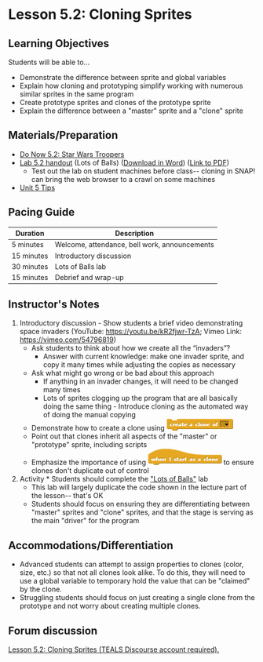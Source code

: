 # Lesson 5.2: Cloning Sprites

## Learning Objectives

Students will be able to...

-   Demonstrate the difference between sprite and global variables
-   Explain how cloning and prototyping simplify working with numerous similar sprites in the same program
-   Create prototype sprites and clones of the prototype sprite
-   Explain the difference between a "master" sprite and a "clone" sprite

## Materials/Preparation

-   [Do Now 5.2: Star Wars Troopers ](do_now_52.md)
-   [Lab 5.2 handout](lab_52.md) (Lots of Balls) ([Download in Word](https://github.com/TEALSK12/introduction-to-computer-science/raw/master/Unit%205%20Word/Lab%205.2%20Lots%20of%20Balls.docx)) ([Link to PDF](https://github.com/TEALSK12/introduction-to-computer-science/raw/master/Unit%205%20PDF/Lab%205.2%20Lots%20of%20Balls.pdf))
    -   Test out the lab on student machines before class--  cloning in SNAP! can bring the web browser to a crawl on some machines
- [Unit 5 Tips]()

## Pacing Guide

| Duration   | Description                                   |
| ---------- | --------------------------------------------- |
| 5 minutes  | Welcome, attendance, bell work, announcements |
| 15 minutes | Introductory discussion                       |
| 30 minutes | Lots of Balls lab                       |
| 15 minutes | Debrief and wrap-up |

## Instructor's Notes

1.   Introductory discussion
    -   Show students a brief video demonstrating space invaders (YouTube: <https://youtu.be/kR2fjwr-TzA>;
Vimeo Link: <https://vimeo.com/54796819>)
        -   Ask students to think about how we create all the “invaders”?
            -   Answer with current knowledge: make one invader sprite, and copy it many times while adjusting the copies as necessary
        -   Ask what might go wrong or be bad about this approach
            -   If anything in an invader changes, it will need to be changed many times
            -   Lots of sprites clogging up the program that are all basically doing the same thing
    -   Introduce cloning as the automated way of doing the manual copying
        -   Demonstrate how to create a clone using ![](createACloneOf.png)
        -   Point out that clones inherit all aspects of the "master" or "prototype" sprite, including scripts
        -   Emphasize the importance of using ![](whenIStartAsAClone.png) to ensure clones don't duplicate out of control
2.   Activity
    * Students should complete the ["Lots of Balls"](lab_52.md) lab
        * This lab will largely duplicate the code shown in the lecture part of the lesson-- that's OK
        * Students should focus on ensuring they are differentiating between "master" sprites and "clone" sprites, and that the stage is serving as the main "driver" for the program

## Accommodations/Differentiation
* Advanced students can attempt to assign properties to clones (color, size, etc.) so that not all clones look alike.  To do this, they will need to use a global variable to temporary hold the value that can be "claimed" by the clone.
* Struggling students should focus on just creating a single clone from the prototype and not worry about creating multiple clones.


## Forum discussion

<a href="http://forums.tealsk12.org/c/intro-unit-5-cloning/lesson-5-2-cloning-sprites" target="_blank">
Lesson 5.2: Cloning Sprites (TEALS Discourse account required).</a>
